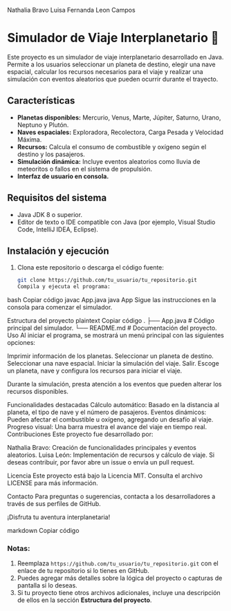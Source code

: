 
Nathalia Bravo
Luisa Fernanda Leon Campos 


# Simulador de Viaje Interplanetario 🚀

Este proyecto es un simulador de viaje interplanetario desarrollado en Java. Permite a los usuarios seleccionar un planeta de destino, elegir una nave espacial, calcular los recursos necesarios para el viaje y realizar una simulación con eventos aleatorios que pueden ocurrir durante el trayecto.

## Características

- **Planetas disponibles:** Mercurio, Venus, Marte, Júpiter, Saturno, Urano, Neptuno y Plutón.
- **Naves espaciales:** Exploradora, Recolectora, Carga Pesada y Velocidad Máxima.
- **Recursos:** Calcula el consumo de combustible y oxígeno según el destino y los pasajeros.
- **Simulación dinámica:** Incluye eventos aleatorios como lluvia de meteoritos o fallos en el sistema de propulsión.
- **Interfaz de usuario en consola.**

## Requisitos del sistema

- Java JDK 8 o superior.
- Editor de texto o IDE compatible con Java (por ejemplo, Visual Studio Code, IntelliJ IDEA, Eclipse).

## Instalación y ejecución

1. Clona este repositorio o descarga el código fuente:

   ```bash
   git clone https://github.com/tu_usuario/tu_repositorio.git
   Compila y ejecuta el programa:

bash
Copiar código
javac App.java
java App
Sigue las instrucciones en la consola para comenzar el simulador.

Estructura del proyecto
plaintext
Copiar código
.
├── App.java            # Código principal del simulador.
└── README.md           # Documentación del proyecto.
Uso
Al iniciar el programa, se mostrará un menú principal con las siguientes opciones:

Imprimir información de los planetas.
Seleccionar un planeta de destino.
Seleccionar una nave espacial.
Iniciar la simulación del viaje.
Salir.
Escoge un planeta, nave y configura los recursos para iniciar el viaje.

Durante la simulación, presta atención a los eventos que pueden alterar los recursos disponibles.

Funcionalidades destacadas
Cálculo automático: Basado en la distancia al planeta, el tipo de nave y el número de pasajeros.
Eventos dinámicos: Pueden afectar el combustible u oxígeno, agregando un desafío al viaje.
Progreso visual: Una barra muestra el avance del viaje en tiempo real.
Contribuciones
Este proyecto fue desarrollado por:

Nathalia Bravo: Creación de funcionalidades principales y eventos aleatorios.
Luisa León: Implementación de recursos y cálculo de viaje.
Si deseas contribuir, por favor abre un issue o envía un pull request.

Licencia
Este proyecto está bajo la Licencia MIT. Consulta el archivo LICENSE para más información.

Contacto
Para preguntas o sugerencias, contacta a los desarrolladores a través de sus perfiles de GitHub.

¡Disfruta tu aventura interplanetaria!

markdown
Copiar código

### Notas:
1. Reemplaza `https://github.com/tu_usuario/tu_repositorio.git` con el enlace de tu repositorio si lo tienes en GitHub.
2. Puedes agregar más detalles sobre la lógica del proyecto o capturas de pantalla si lo deseas.
3. Si tu proyecto tiene otros archivos adicionales, incluye una descripción de ellos en la sección **Estructura del proyecto**.


